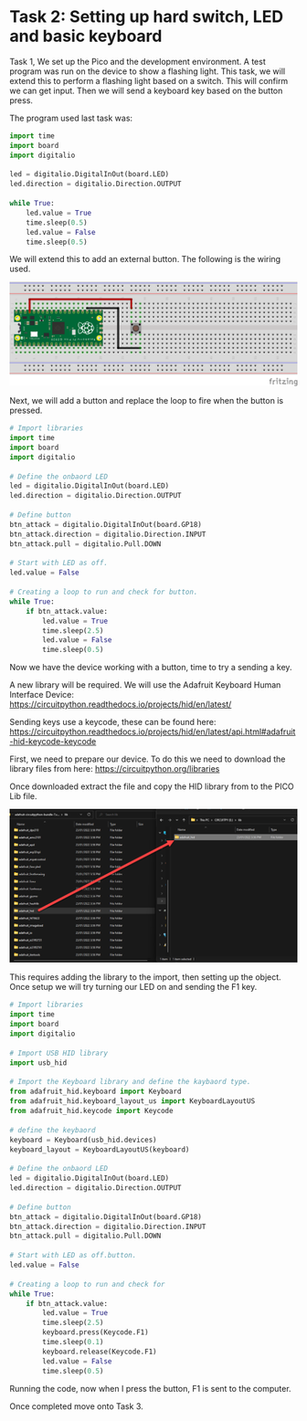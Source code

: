 # Task 2: Setting up hard switch, LED and basic keyboard

Task 1, We set up the Pico and the development environment. A test program was run on the device to show a flashing light. This task, we will extend this to perform a flashing light based on a switch. This will confirm we can get input. Then we will send a keyboard key based on the button press.

The program used last task was:

```python
import time
import board
import digitalio
 
led = digitalio.DigitalInOut(board.LED)
led.direction = digitalio.Direction.OUTPUT
 
while True:
    led.value = True
    time.sleep(0.5)
    led.value = False
    time.sleep(0.5)
```

We will extend this to add an external button. The following is the wiring used.

![RP2040layout](./images/basicSketch_bb.png)

Next, we will add a button and replace the loop to fire when the button is pressed.

```python
# Import libraries
import time
import board
import digitalio

# Define the onbaord LED
led = digitalio.DigitalInOut(board.LED)
led.direction = digitalio.Direction.OUTPUT

# Define button
btn_attack = digitalio.DigitalInOut(board.GP18)
btn_attack.direction = digitalio.Direction.INPUT
btn_attack.pull = digitalio.Pull.DOWN

# Start with LED as off.
led.value = False

# Creating a loop to run and check for button.
while True:
    if btn_attack.value:
        led.value = True
        time.sleep(2.5)
        led.value = False
        time.sleep(0.5)
```

Now we have the device working with a button, time to try a sending a key.

A new library will be required. We will use the Adafruit Keyboard Human Interface Device: <https://circuitpython.readthedocs.io/projects/hid/en/latest/>

Sending keys use a keycode, these can be found here: <https://circuitpython.readthedocs.io/projects/hid/en/latest/api.html#adafruit-hid-keycode-keycode>

First, we need to prepare our device. To do this we need to download the library files from here: <https://circuitpython.org/libraries>

Once downloaded extract the file and copy the HID library from to the PICO Lib file.

![Picofileloayout](./images/2022-01-23_16-00-58.png)

This requires adding the library to the import, then setting up the object. Once setup we will try turning our LED on and sending the F1 key.

```python
# Import libraries
import time
import board
import digitalio

# Import USB HID library
import usb_hid

# Import the Keyboard library and define the kaybaord type.
from adafruit_hid.keyboard import Keyboard
from adafruit_hid.keyboard_layout_us import KeyboardLayoutUS
from adafruit_hid.keycode import Keycode

# define the keybaord 
keyboard = Keyboard(usb_hid.devices)
keyboard_layout = KeyboardLayoutUS(keyboard) 

# Define the onbaord LED
led = digitalio.DigitalInOut(board.LED)
led.direction = digitalio.Direction.OUTPUT

# Define button
btn_attack = digitalio.DigitalInOut(board.GP18)
btn_attack.direction = digitalio.Direction.INPUT
btn_attack.pull = digitalio.Pull.DOWN

# Start with LED as off.button.
led.value = False

# Creating a loop to run and check for 
while True:
    if btn_attack.value:
        led.value = True
        time.sleep(2.5)
        keyboard.press(Keycode.F1)
        time.sleep(0.1)
        keyboard.release(Keycode.F1)
        led.value = False
        time.sleep(0.5)
```

Running the code, now when I press the button, F1 is sent to the computer.

Once completed move onto Task 3.
